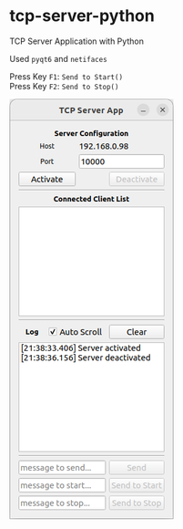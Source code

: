 # tcp-server-python
TCP Server Application with Python

Used ```pyqt6``` and ```netifaces```

Press Key `F1`: `Send to Start()`\
Press Key `F2`: `Send to Stop()`

<img src="./screenshot.png">
